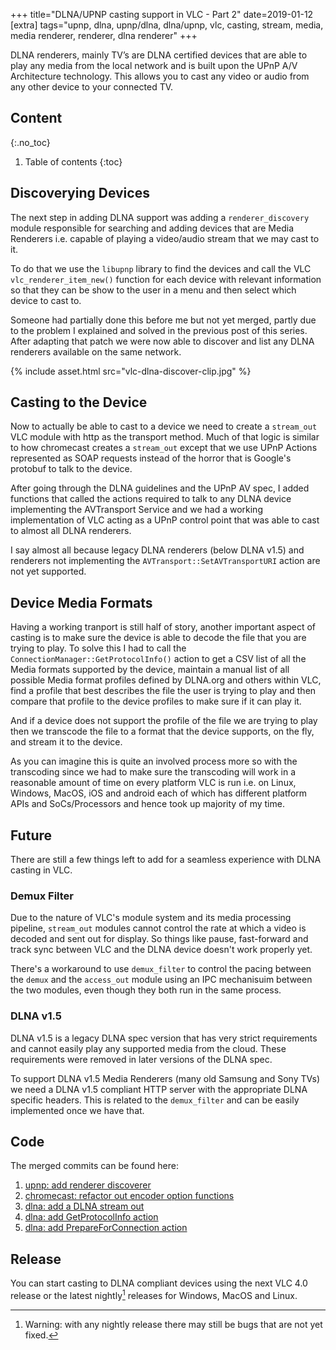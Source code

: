 +++
title="DLNA/UPNP casting support in VLC - Part 2"
date=2019-01-12
[extra]
tags="upnp, dlna, upnp/dlna, dlna/upnp, vlc, casting, stream, media, media renderer, renderer, dlna renderer"
+++

DLNA renderers, mainly TV’s are DLNA certified devices that are able to play
any media from the local network and is built upon the UPnP A/V Architecture technology.
This allows you to cast any video or audio from any other device to your connected TV.

<!-- more -->

## Content
{:.no_toc}

1. Table of contents
{:toc}

## Discoverying Devices

The next step in adding DLNA support was adding a `renderer_discovery`
module responsible for searching and adding devices that are Media Renderers i.e.
capable of playing a video/audio stream that we may cast to it.

To do that we use the `libupnp` library to find the devices and call the
VLC `vlc_renderer_item_new()` function for each device with relevant information
so that they can be show to the user in a menu and then select which device to cast to.

Someone had partially done this before me but not yet merged, partly due to the problem
I explained and solved in the previous post of this series. After adapting that
patch we were now able to discover and list any DLNA renderers available
on the same network.

<div>
{% include asset.html src="vlc-dlna-discover-clip.jpg" %}
</div>

## Casting to the Device

Now to actually be able to cast to a device we need to create a `stream_out`
VLC module with http as the transport method. Much of that logic is similar to
how chromecast creates a `stream_out` except that we use UPnP Actions represented
as SOAP requests instead of the horror that is Google's protobuf to talk to the device.

After going through the DLNA guidelines and the UPnP AV spec, I added functions
that called the actions required to talk to any DLNA device implementing the AVTransport Service
and we had a working implementation of VLC acting as a UPnP control point that
was able to cast to almost all DLNA renderers.

I say almost all because legacy DLNA renderers (below DLNA v1.5) and renderers
not implementing the `AVTransport::SetAVTransportURI` action are not yet supported.

## Device Media Formats

Having a working tranport is still half of story, another important aspect of casting is to make
sure the device is able to decode the file that you are trying to play.
To solve this I had to call the `ConnectionManager::GetProtocolInfo()` action
to get a CSV list of all the Media formats supported by the device, maintain
a manual list of all possible Media format profiles defined by DLNA.org and others within VLC,
find a profile that best describes the file the user is trying to play and then
compare that profile to the device profiles to make sure if it can play it.

And if a device does not support the profile of the file we are trying to play
then we transcode the file to a format that the device supports, on the fly,
and stream it to the device.

As you can imagine this is quite an involved process more so with the transcoding
since we had to make sure the transcoding will work in a reasonable amount of time
on every platform VLC is run i.e. on Linux, Windows, MacOS, iOS and android
each of which has different platform APIs and SoCs/Processors
and hence took up majority of my time.

## Future 

There are still a few things left to add for a seamless experience with DLNA casting
in VLC.

### Demux Filter
Due to the nature of VLC's module system and its media processing pipeline, `stream_out`
modules cannot control the rate at which a video is decoded and sent out for display.
So things like pause, fast-forward and track sync between VLC and the DLNA device doesn't
work properly yet.

There's a workaround to use `demux_filter` to control the pacing between the `demux`
and the `access_out` module using an IPC mechanisuim between the two modules,
even though they both run in the same process.

### DLNA v1.5
DLNA v1.5 is a legacy DLNA spec version that has very strict requirements and cannot
easily play any supported media from the cloud. These requirements were removed
in later versions of the DLNA spec.

To support DLNA v1.5 Media Renderers (many old Samsung and Sony TVs) 
we need a DLNA v1.5 compliant HTTP server with the appropriate DLNA specific headers.
This is related to the `demux_filter` and can be easily implemented once we have that.

## Code

The merged commits can be found here:
1. [upnp: add renderer discoverer][1]
1. [chromecast: refactor out encoder option functions][2]
1. [dlna: add a DLNA stream out][3]
1. [dlna: add GetProtocolInfo action][4]
1. [dlna: add PrepareForConnection action][5]

## Release

You can start casting to DLNA compliant devices using the next VLC 4.0 release
or the latest nightly[^fn-warn]
releases for Windows, MacOS and Linux.

[^fn-warn]: Warning: with any nightly release there may still be bugs that are not yet fixed.

[1]: http://git.videolan.org/?p=vlc.git;a=commit;h=0d89fe3fd7d27d7c3f349bb46a915dbae65c02f8
[2]: http://git.videolan.org/?p=vlc.git;a=commit;h=ec61edc0d0292ab37bb1dbafb23a8aed49e966bb
[3]: http://git.videolan.org/?p=vlc.git;a=commit;h=7da4464ca093604f2a507e3b39330fed17838e62
[4]: http://git.videolan.org/?p=vlc.git;a=commit;h=0a34ce334a7c8b2d3926148be30f5b69fd253e41
[5]: http://git.videolan.org/?p=vlc.git;a=commit;h=b671d3b3270790fd11aa3bc76cfe42f75ca25c52
